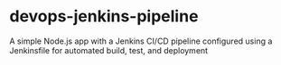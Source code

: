 # devops-jenkins-pipeline
A simple Node.js app with a Jenkins CI/CD pipeline configured using a Jenkinsfile for automated build, test, and deployment 
